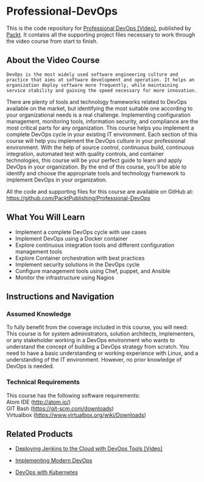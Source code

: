 # Professional-DevOps 
This is the code repository for [Professional DevOps [Video]](https://www.packtpub.com/virtualization-and-cloud/professional-devops-video), published by [Packt](https://www.packtpub.com/?utm_source=github). It contains all the supporting project files necessary to work through the video course from start to finish.
## About the Video Course
	DevOps is the most widely used software engineering culture and practice that aims at software development and operation. It helps an organization deploy software more frequently, while maintaining service stability and gaining the speed necessary for more innovation.
There are plenty of tools and technology frameworks related to DevOps available on the market, but identifying the most suitable one according to your organizational needs is a real challenge. Implementing configuration management, monitoring tools, information security, and compliance are the most critical parts for any organization.
This course helps you implement a complete DevOps cycle in your existing IT environment. Each section of this course will help you implement the DevOps culture in your professional environment. With the help of source control, continuous build, continuous integration, automated test with quality controls, and container technologies, this course will be your perfect guide to learn and apply DevOps in your organization.
By the end of this course, you’ll be able to identify and choose the appropriate tools and technology framework to implement DevOps in your organization.

All the code and supporting files for this course are available on GitHub at: https://github.com/PacktPublishing/Professional-DevOps

<H2>What You Will Learn</H2>
<DIV class=book-info-will-learn-text>
<UL>
<LI> Implement a complete DevOps cycle with use cases
<LI> Implement DevOps using a Docker container
<LI> Explore continuous integration tools and different configuration management tools
<LI> Explore Container orchestration with best practices 
<LI> Implement security solutions in the DevOps cycle
<LI> Configure management tools using Chef, puppet, and Ansible
<LI> Monitor the infrastructure using Nagios</LI></UL></DIV>

## Instructions and Navigation
### Assumed Knowledge
To fully benefit from the coverage included in this course, you will need:<br/>
This course is for system administrators, solution architects, implementers, or any stakeholder working in a DevOps environment who wants to understand the concept of building a DevOps strategy from scratch. You need to have a basic understanding or working experience with Linux, and a understanding of the IT environment. However, no prior knowledge of DevOps is needed.
### Technical Requirements
This course has the following software requirements:<br/>
Atom IDE (http://atom.io/)<br/>
GIT Bash (https://git-scm.com/downloads)<br/>
Virtualbox (https://www.virtualbox.org/wiki/Downloads)<br/>




## Related Products
* [Deploying Jenkins to the Cloud with DevOps Tools [Video]](https://www.packtpub.com/networking-and-servers/deploying-jenkins-cloud-devops-tools-video)

* [Implementing Modern DevOps](https://www.packtpub.com/networking-and-servers/implementing-modern-devops)

* [DevOps with Kubernetes](https://www.packtpub.com/virtualization-and-cloud/devops-kubernetes)

